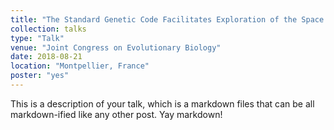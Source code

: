 ```yaml
---
title: "The Standard Genetic Code Facilitates Exploration of the Space of Functional Nucleotide Sequences"
collection: talks
type: "Talk"
venue: "Joint Congress on Evolutionary Biology"
date: 2018-08-21
location: "Montpellier, France"
poster: "yes"
---
```


This is a description of your talk, which is a markdown files that can be all markdown-ified like any other post. Yay markdown!
